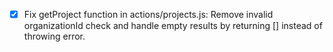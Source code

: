 - [x] Fix getProject function in actions/projects.js: Remove invalid organizationId check and handle empty results by returning [] instead of throwing error.
